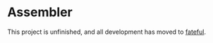 # Assembler

This project is unfinished, and all development has moved to [fateful](https://github.com/commonkestrel/fateful).
